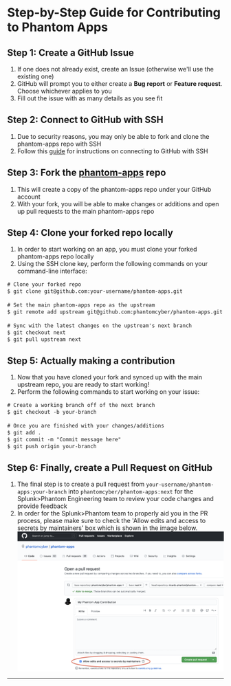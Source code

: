 # Step-by-Step Guide for Contributing to Phantom Apps

## Step 1: Create a GitHub Issue

1. If one does not already exist, create an Issue (otherwise we'll use the existing one)
1. GitHub will prompt you to either create a **Bug report** or **Feature request**. Choose whichever applies to you
1. Fill out the issue with as many details as you see fit

## Step 2: Connect to GitHub with SSH

1. Due to security reasons, you may only be able to fork and clone the phantom-apps repo with SSH
2. Follow this [guide](https://help.github.com/en/articles/connecting-to-github-with-ssh) for instructions on connecting to GitHub with SSH

## Step 3: Fork the [phantom-apps](https://github.com/phantomcyber/phantom-apps) repo

1. This will create a copy of the phantom-apps repo under your GitHub account
1. With your fork, you will be able to make changes or additions and open up pull requests to the main phantom-apps repo

## Step 4: Clone your forked repo locally

1. In order to start working on an app, you must clone your forked phantom-apps repo locally
1. Using the SSH clone key, perform the following commands on your command-line interface:

  ```
  # Clone your forked repo 
  $ git clone git@github.com:your-username/phantom-apps.git
  
  # Set the main phantom-apps repo as the upstream
  $ git remote add upstream git@github.com:phantomcyber/phantom-apps.git 
  
  # Sync with the latest changes on the upstream's next branch
  $ git checkout next
  $ git pull upstream next
  ``` 
  
## Step 5: Actually making a contribution

1. Now that you have cloned your fork and synced up with the main upstream repo, you are ready to start working!
1. Perform the following commands to start working on your issue:

  ```
  # Create a working branch off of the next branch
  $ git checkout -b your-branch
  
  # Once you are finished with your changes/additions
  $ git add .
  $ git commit -m "Commit message here"
  $ git push origin your-branch
  
  ``` 
 ## Step 6: Finally, create a **Pull Request** on GitHub
 
 1. The final step is to create a pull request from `your-username/phantom-apps:your-branch` into `phantomcyber/phantom-apps:next` for the Splunk>Phantom Engineering team to review your code changes and provide feedback
 1. In order for the Splunk>Phantom team to properly aid you in the PR process, please make sure to check the 'Allow edits and access to secrets by maintainers' box which is shown in the image below.
![Edit Access](Images/maintainerEditCheckbox.png)
 ---
 
